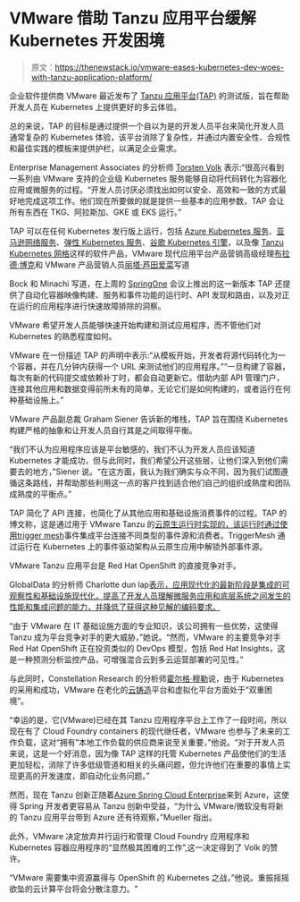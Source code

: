 # VMware 借助 Tanzu 应用平台缓解 Kubernetes 开发困境

> 原文：<https://thenewstack.io/vmware-eases-kubernetes-dev-woes-with-tanzu-application-platform/>

企业软件提供商 VMware 最近发布了 [Tanzu 应用平台(TAP)](https://tanzu.vmware.com?utm_content=inline-mention) 的测试版，旨在帮助开发人员在 Kubernetes 上提供更好的多云体验。

总的来说，TAP 的目标是通过提供一个自以为是的开发人员平台来简化开发人员通常复杂的 Kubernetes 体验，该平台消除了复杂性，并通过内置安全性、合规性和最佳实践的模板来提供护栏，以满足企业需求。

Enterprise Management Associates 的分析师 [Torsten Volk](https://www.linkedin.com/in/torstenvolk/) 表示:“很高兴看到一系列由 VMware 支持的企业级 Kubernetes 服务能够自动将代码转化为容器化应用或微服务的过程。“开发人员讨厌必须找出如何以安全、高效和一致的方式最好地完成这项工作。他们现在所要做的就是提供一些基本的应用参数，TAP 会让所有东西在 TKG、阿拉斯加、GKE 或 EKS 运行。”

TAP 可以在任何 Kubernetes 发行版上运行，包括 [Azure Kubernetes 服务](https://azure.microsoft.com/en-us/services/kubernetes-service/)、[亚马逊网络服务](https://aws.amazon.com/?utm_content=inline-mention)、[弹性 Kubernetes 服务](https://aws.amazon.com/eks/)、[谷歌 Kubernetes 引擎](https://cloud.google.com/kubernetes-engine)，以及像 [Tanzu Kubernetes 网格](https://tanzu.vmware.com/kubernetes-grid)这样的软件产品，VMware 现代应用平台产品营销高级经理[布拉德·博克](https://www.linkedin.com/in/bradley-m-bock/)和 VMware 产品营销人员[丽塔·芦田爱菜](https://www.linkedin.com/in/rita-manachi-8ab96a1/)写道

Bock 和 Minachi 写道，在上周的 [SpringOne](https://springone.io/) 会议上推出的这一新版本 TAP 还提供了自动化容器映像构建、服务和事件功能的运行时、API 发现和路由，以及对正在运行的应用程序进行快速故障排除的洞察。

VMware 希望开发人员能够快速开始构建和测试应用程序，而不管他们对 Kubernetes 的熟悉程度如何。

VMware 在一份描述 TAP 的声明中表示:“从模板开始，开发者将源代码转化为一个容器，并在几分钟内获得一个 URL 来测试他们的应用程序。”“一旦构建了容器，每次有新的代码提交或依赖补丁时，都会自动更新它。借助内部 API 管理门户，连接其他应用和数据变得前所未有的简单，无论它们是如何构建的，或者运行在何种基础设施上。”

VMware 产品副总裁 Graham Siener 告诉新的堆栈，TAP 旨在围绕 Kubernetes 构建严格的抽象和让开发人员自行其是之间取得平衡。

“我们不认为应用程序应该是平台敏感的，我们不认为开发人员应该知道 Kubernetes 才能成功，但与此同时，我们希望公开这些层，让他们深入到他们需要去的地方，”Siener 说。“在这方面，我认为我们确实与众不同，因为我们试图遵循这条路线，并帮助那些利用这一点的客户找到适合他们自己的组织成熟度和团队成熟度的平衡点。”

TAP 简化了 API 连接，也简化了从其他应用和基础设施消费事件的过程。TAP 的博文称，这是通过用于 VMware Tanzu 的[云原生运行时实现的，该运行时通过使用](https://tanzu.vmware.com/content/blog/cloud-native-runtimes-for-vmware-tanzu-advanced-ga)[trigger mesh](https://triggermesh.com/?utm_content=inline-mention)事件集成平台连接不同类型的事件源和消费者。TriggerMesh 通过运行在 Kubernetes 上的事件驱动架构从云原生应用中解锁外部事件源。

VMware Tanzu 应用平台是 Red Hat OpenShift 的直接竞争对手。

GlobalData 的分析师 Charlotte dun lap[表示，应用现代化的最新阶段是集成的可观察性和基础设施现代化，提高了开发人员理解微服务应用和底层系统之间发生的性能和集成问题的能力，并降低了获得这种见解的编码要求。](https://www.linkedin.com/in/charlotte-dunlap-6a32298/)

“由于 VMware 在 IT 基础设施方面的专业知识，该公司拥有一些优势，这使得 Tanzu 成为平台竞争对手的更大威胁，”她说。“然而，VMware 的主要竞争对手 Red Hat OpenShift 正在投资类似的 DevOps 模型，包括 Red Hat Insights，这是一种预测分析监控产品，可增强混合云到多云运营部署的可见性。”

与此同时，Constellation Research 的分析师[霍尔格·穆勒](https://www.linkedin.com/in/holgermueller/)说，由于 Kubernetes 的采用和成功，VMware 在老化的[云铸造](https://www.cloudfoundry.org/?utm_content=inline-mention)平台和虚拟化平台方面处于“双重困境”。

“幸运的是，它(VMware)已经在其 Tanzu 应用程序平台上工作了一段时间，所以现在有了 Cloud Foundry containers 的现代继任者，VMware 也参与了未来的工作负载，这对“拥有”本地工作负载的供应商来说至关重要，”他说。“对于开发人员来说，这是一个好消息，因为像 TAP 这样的托管 Kubernetes 产品使他们的生活更加轻松，消除了许多低级管道和相关的头痛问题，但允许他们在重要的事情上实现更高的开发速度，即自动化业务问题。”

然而，现在 Tanzu 创新正随着[Azure Spring Cloud Enterprise](https://thenewstack.io/microsoft-vmware-add-azure-spring-cloud-enterprise-tier/)来到 Azure，这使得 Spring 开发者更容易从 Tanzu 创新中受益，“为什么 VMware/微软没有将新的 Tanzu 应用平台带到 Azure 还有待观察，”Mueller 指出。

此外，VMware 决定放弃并行运行和管理 Cloud Foundry 应用程序和 Kubernetes 容器应用程序的“显然极其困难的工作”,这一决定得到了 Volk 的赞许。

“VMware 需要集中资源赢得与 OpenShift 的 Kubernetes 之战，”他说。重振摇摇欲坠的云计算平台将会分散注意力。"

<svg xmlns:xlink="http://www.w3.org/1999/xlink" viewBox="0 0 68 31" version="1.1"><title>Group</title> <desc>Created with Sketch.</desc></svg>